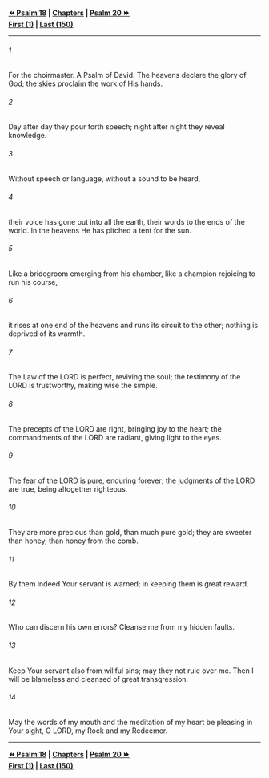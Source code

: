   
**[⏪ Psalm 18](./Psalm%2018.md) | [Chapters](./_index.md) | [Psalm 20 ⏩](./Psalm%2020.md)**  
**[First (1)](./Psalm%201.md) | [Last (150)](./Psalm%20150.md)**  
  
---  
  
###### 1  
For the choirmaster. A Psalm of David. The heavens declare the glory of God; the skies proclaim the work of His hands.  
  
###### 2  
Day after day they pour forth speech; night after night they reveal knowledge.  
  
###### 3  
Without speech or language, without a sound to be heard,  
  
###### 4  
their voice has gone out into all the earth, their words to the ends of the world. In the heavens He has pitched a tent for the sun.  
  
###### 5  
Like a bridegroom emerging from his chamber, like a champion rejoicing to run his course,  
  
###### 6  
it rises at one end of the heavens and runs its circuit to the other; nothing is deprived of its warmth.  
  
###### 7  
The Law of the LORD is perfect, reviving the soul; the testimony of the LORD is trustworthy, making wise the simple.  
  
###### 8  
The precepts of the LORD are right, bringing joy to the heart; the commandments of the LORD are radiant, giving light to the eyes.  
  
###### 9  
The fear of the LORD is pure, enduring forever; the judgments of the LORD are true, being altogether righteous.  
  
###### 10  
They are more precious than gold, than much pure gold; they are sweeter than honey, than honey from the comb.  
  
###### 11  
By them indeed Your servant is warned; in keeping them is great reward.  
  
###### 12  
Who can discern his own errors? Cleanse me from my hidden faults.  
  
###### 13  
Keep Your servant also from willful sins; may they not rule over me. Then I will be blameless and cleansed of great transgression.  
  
###### 14  
May the words of my mouth and the meditation of my heart be pleasing in Your sight, O LORD, my Rock and my Redeemer.  
  
  
---  
  
**[⏪ Psalm 18](./Psalm%2018.md) | [Chapters](./_index.md) | [Psalm 20 ⏩](./Psalm%2020.md)**  
**[First (1)](./Psalm%201.md) | [Last (150)](./Psalm%20150.md)**  
  
